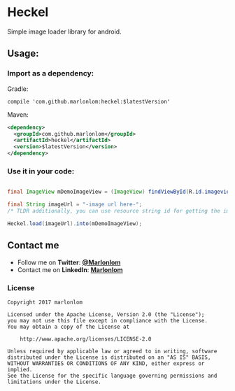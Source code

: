 # Heckel
Simple image loader library for android.

## Usage:

### Import as a dependency:

Gradle:

```
compile 'com.github.marlonlom:heckel:$latestVersion'
```

Maven:

```xml
<dependency>
  <groupId>com.github.marlonlom</groupId>
  <artifactId>heckel</artifactId>
  <version>$latestVersion</version>
</dependency>
```

### Use it in your code:


```java

final ImageView mDemoImageView = (ImageView) findViewById(R.id.imageview_demo);

final String imageUrl = "-image url here-";
/* TLDR additionally, you can use resource string id for getting the image url.*/

Heckel.load(imageUrl).into(mDemoImageView);

```

## Contact me

 - []()Follow me on **Twitter**: [**@Marlonlom**](https://twitter.com/marlonlom)
 - Contact me on **LinkedIn**: [**Marlonlom**](https://co.linkedin.com/in/marlonlom)


### License

```
Copyright 2017 marlonlom

Licensed under the Apache License, Version 2.0 (the "License");
you may not use this file except in compliance with the License.
You may obtain a copy of the License at

    http://www.apache.org/licenses/LICENSE-2.0

Unless required by applicable law or agreed to in writing, software
distributed under the License is distributed on an "AS IS" BASIS,
WITHOUT WARRANTIES OR CONDITIONS OF ANY KIND, either express or implied.
See the License for the specific language governing permissions and
limitations under the License.
```
